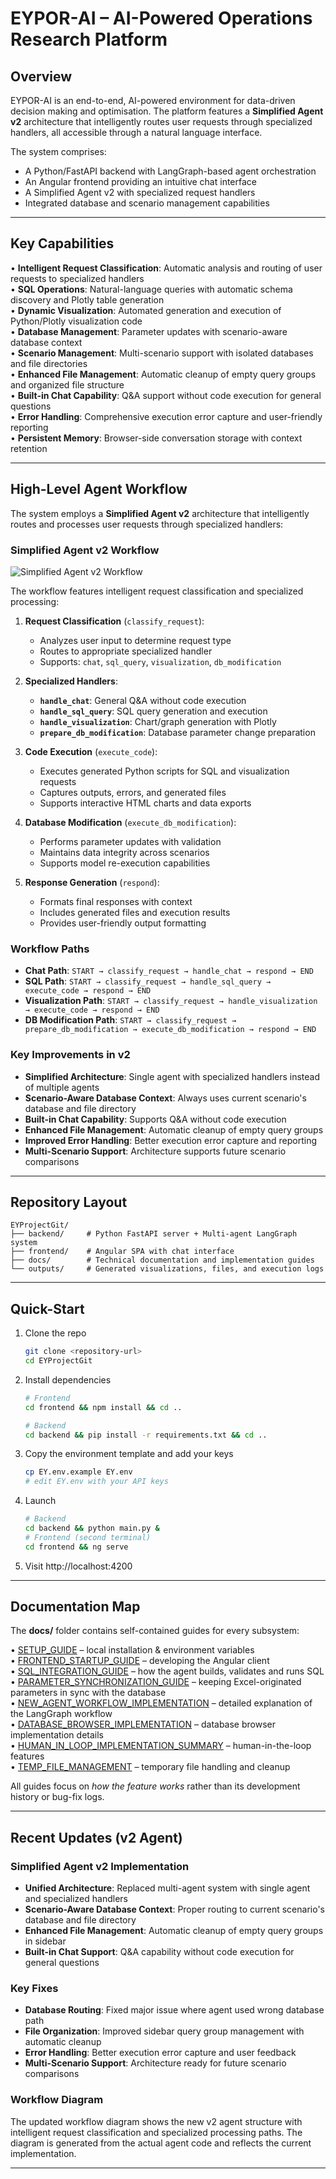 # EYPOR-AI – AI-Powered Operations Research Platform

## Overview
EYPOR-AI is an end-to-end, AI-powered environment for data-driven decision making and optimisation. The platform features a **Simplified Agent v2** architecture that intelligently routes user requests through specialized handlers, all accessible through a natural language interface.

The system comprises:
- A Python/FastAPI backend with LangGraph-based agent orchestration
- An Angular frontend providing an intuitive chat interface
- A Simplified Agent v2 with specialized request handlers
- Integrated database and scenario management capabilities

---

## Key Capabilities
• **Intelligent Request Classification**: Automatic analysis and routing of user requests to specialized handlers  
• **SQL Operations**: Natural-language queries with automatic schema discovery and Plotly table generation  
• **Dynamic Visualization**: Automated generation and execution of Python/Plotly visualization code  
• **Database Management**: Parameter updates with scenario-aware database context  
• **Scenario Management**: Multi-scenario support with isolated databases and file directories  
• **Enhanced File Management**: Automatic cleanup of empty query groups and organized file structure  
• **Built-in Chat Capability**: Q&A support without code execution for general questions  
• **Error Handling**: Comprehensive execution error capture and user-friendly reporting  
• **Persistent Memory**: Browser-side conversation storage with context retention

---

## High-Level Agent Workflow

The system employs a **Simplified Agent v2** architecture that intelligently routes and processes user requests through specialized handlers:

### **Simplified Agent v2 Workflow**

![Simplified Agent v2 Workflow](docs/images/data_analyst_workflow.png)

The workflow features intelligent request classification and specialized processing:

1. **Request Classification** (`classify_request`):
   - Analyzes user input to determine request type
   - Routes to appropriate specialized handler
   - Supports: `chat`, `sql_query`, `visualization`, `db_modification`

2. **Specialized Handlers**:
   - **`handle_chat`**: General Q&A without code execution
   - **`handle_sql_query`**: SQL query generation and execution
   - **`handle_visualization`**: Chart/graph generation with Plotly
   - **`prepare_db_modification`**: Database parameter change preparation

3. **Code Execution** (`execute_code`):
   - Executes generated Python scripts for SQL and visualization requests
   - Captures outputs, errors, and generated files
   - Supports interactive HTML charts and data exports

4. **Database Modification** (`execute_db_modification`):
   - Performs parameter updates with validation
   - Maintains data integrity across scenarios
   - Supports model re-execution capabilities

5. **Response Generation** (`respond`):
   - Formats final responses with context
   - Includes generated files and execution results
   - Provides user-friendly output formatting

### **Workflow Paths**

- **Chat Path**: `START → classify_request → handle_chat → respond → END`
- **SQL Path**: `START → classify_request → handle_sql_query → execute_code → respond → END`
- **Visualization Path**: `START → classify_request → handle_visualization → execute_code → respond → END`
- **DB Modification Path**: `START → classify_request → prepare_db_modification → execute_db_modification → respond → END`

### **Key Improvements in v2**

- **Simplified Architecture**: Single agent with specialized handlers instead of multiple agents
- **Scenario-Aware Database Context**: Always uses current scenario's database and file directory
- **Built-in Chat Capability**: Supports Q&A without code execution
- **Enhanced File Management**: Automatic cleanup of empty query groups
- **Improved Error Handling**: Better execution error capture and reporting
- **Multi-Scenario Support**: Architecture supports future scenario comparisons

---

## Repository Layout
```text
EYProjectGit/
├── backend/     # Python FastAPI server + Multi-agent LangGraph system
├── frontend/    # Angular SPA with chat interface
├── docs/        # Technical documentation and implementation guides
└── outputs/     # Generated visualizations, files, and execution logs
```

---

## Quick-Start
1. Clone the repo
   ```bash
   git clone <repository-url>
   cd EYProjectGit
   ```
2. Install dependencies
   ```bash
   # Frontend
   cd frontend && npm install && cd ..

   # Backend
   cd backend && pip install -r requirements.txt && cd ..
   ```
3. Copy the environment template and add your keys
   ```bash
   cp EY.env.example EY.env
   # edit EY.env with your API keys
   ```
4. Launch
   ```bash
   # Backend
   cd backend && python main.py &
   # Frontend (second terminal)
   cd frontend && ng serve
   ```
5. Visit http://localhost:4200

---

## Documentation Map
The **docs/** folder contains self-contained guides for every subsystem:

• [SETUP_GUIDE](docs/SETUP_GUIDE.md) – local installation & environment variables  
• [FRONTEND_STARTUP_GUIDE](docs/FRONTEND_STARTUP_GUIDE.md) – developing the Angular client  
• [SQL_INTEGRATION_GUIDE](docs/SQL_INTEGRATION_GUIDE.md) – how the agent builds, validates and runs SQL  
• [PARAMETER_SYNCHRONIZATION_GUIDE](docs/PARAMETER_SYNCHRONIZATION_GUIDE.md) – keeping Excel-originated parameters in sync with the database  
• [NEW_AGENT_WORKFLOW_IMPLEMENTATION](docs/NEW_AGENT_WORKFLOW_IMPLEMENTATION.md) – detailed explanation of the LangGraph workflow  
• [DATABASE_BROWSER_IMPLEMENTATION](docs/DATABASE_BROWSER_IMPLEMENTATION.md) – database browser implementation details  
• [HUMAN_IN_LOOP_IMPLEMENTATION_SUMMARY](docs/HUMAN_IN_LOOP_IMPLEMENTATION_SUMMARY.md) – human-in-the-loop features  
• [TEMP_FILE_MANAGEMENT](docs/TEMP_FILE_MANAGEMENT.md) – temporary file handling and cleanup

All guides focus on *how the feature works* rather than its development history or bug-fix logs.

---

## Recent Updates (v2 Agent)

### **Simplified Agent v2 Implementation**
- **Unified Architecture**: Replaced multi-agent system with single agent and specialized handlers
- **Scenario-Aware Database Context**: Proper routing to current scenario's database and file directory
- **Enhanced File Management**: Automatic cleanup of empty query groups in sidebar
- **Built-in Chat Support**: Q&A capability without code execution for general questions

### **Key Fixes**
- **Database Routing**: Fixed major issue where agent used wrong database path
- **File Organization**: Improved sidebar query group management with automatic cleanup
- **Error Handling**: Better execution error capture and user feedback
- **Multi-Scenario Support**: Architecture ready for future scenario comparisons

### **Workflow Diagram**
The updated workflow diagram shows the new v2 agent structure with intelligent request classification and specialized processing paths. The diagram is generated from the actual agent code and reflects the current implementation.

---

